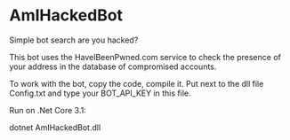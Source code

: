 # AmIHackedBot
Simple bot search are you hacked?

This bot uses the HaveIBeenPwned.com service to check the presence of your address in the database of compromised accounts.

To work with the bot, copy the code, compile it.
Put next to the dll file Config.txt and type your BOT_API_KEY in this file.

Run on .Net Core 3.1:

dotnet AmIHackedBot.dll
